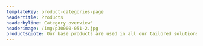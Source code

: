 ```yaml
---
templateKey: product-categories-page
headertitle: Products
headerbyline: Category overview'
headerimage: /img/p30000-051-2.jpg
productsquote: Our base products are used in all our tailored solutions
---
```

